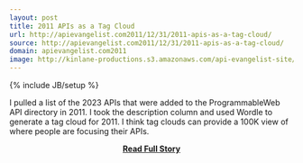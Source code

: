 ```yaml
---
layout: post
title: 2011 APIs as a Tag Cloud
url: http://apievangelist.com2011/12/31/2011-apis-as-a-tag-cloud/
source: http://apievangelist.com2011/12/31/2011-apis-as-a-tag-cloud/
domain: apievangelist.com2011
image: http://kinlane-productions.s3.amazonaws.com/api-evangelist-site/blog/2011-ProgrammableWeb-2011.png
---
```

{% include JB/setup %}<p>I pulled a list of the 2023 APIs that were added to the ProgrammableWeb API directory in 2011. I took the description column and used Wordle to generate a tag cloud for 2011. I think tag clouds can provide a 100K view of where people are focusing their APIs.</p>
<center><p><a href="http://apievangelist.com2011/12/31/2011-apis-as-a-tag-cloud/" style='padding:25px; font-sze:18px; font-weight: bold;'>Read Full Story</a></p></center>
